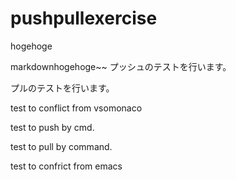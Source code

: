 # pushpullexercise
hogehoge

markdownhogehoge~~
プッシュのテストを行います。

プルのテストを行います。

test to conflict from vsomonaco

test to push by cmd.

test to pull by command.

test to confrict from emacs
